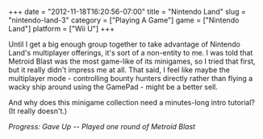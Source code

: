 +++
date = "2012-11-18T16:20:56-07:00"
title = "Nintendo Land"
slug = "nintendo-land-3"
category = ["Playing A Game"]
game = ["Nintendo Land"]
platform = ["Wii U"]
+++

Until I get a big enough group together to take advantage of Nintendo Land's multiplayer offerings, it's sort of a non-entity to me.  I was told that Metroid Blast was the most game-like of its minigames, so I tried that first, but it really didn't impress me at all.  That said, I feel like maybe the multiplayer mode - controlling bounty hunters directly rather than flying a wacky ship around using the GamePad - might be a better sell.

And why does this minigame collection need a minutes-long intro tutorial?  (It really doesn't.)

<i>Progress: Gave Up -- Played one round of Metroid Blast</i>